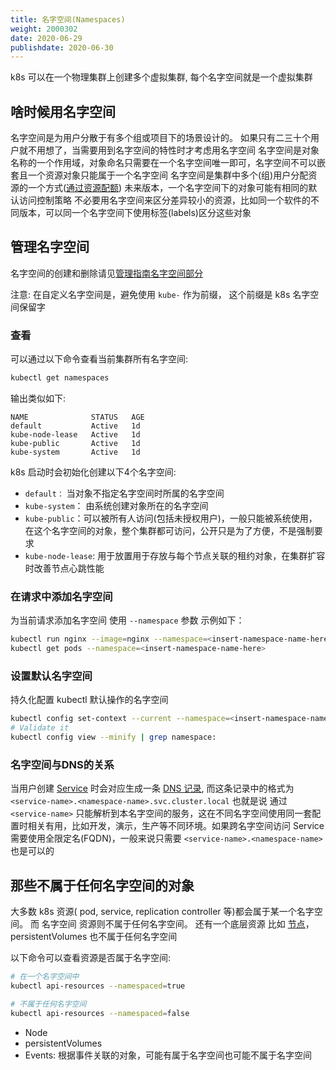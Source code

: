 ```yaml
---
title: 名字空间(Namespaces)
weight: 2000302
date: 2020-06-29
publishdate: 2020-06-30
---
```

k8s 可以在一个物理集群上创建多个虚拟集群, 每个名字空间就是一个虚拟集群

## 啥时候用名字空间

名字空间是为用户分散于有多个组或项目下的场景设计的。 如果只有二三十个用户就不用想了，当需要用到名字空间的特性时才考虑用名字空间
名字空间是对象名称的一个作用域，对象命名只需要在一个名字空间唯一即可，名字空间不可以嵌套且一个资源对象只能属于一个名字空间
名字空间是集群中多个(组)用户分配资源的一个方式([通过资源配额](../../../08-policy/01-resource-quotas))
未来版本，一个名字空间下的对象可能有相同的默认访问控制策略
不必要用名字空间来区分差异较小的资源，比如同一个软件的不同版本，可以同一个名字空间下使用标签(labels)区分这些对象

## 管理名字空间

名字空间的创建和删除请见[管理指南名字空间部分](../../../../3-tasks/01-administer-cluster/34-namespaces)

注意: 在自定义名字空间是，避免使用 `kube-` 作为前缀， 这个前缀是 k8s 名字空间保留字

### 查看

可以通过以下命令查看当前集群所有名字空间:

```sh
kubectl get namespaces
```
输出类似如下:
```
NAME              STATUS   AGE
default           Active   1d
kube-node-lease   Active   1d
kube-public       Active   1d
kube-system       Active   1d
```

k8s 启动时会初始化创建以下4个名字空间:
- `default：` 当对象不指定名字空间时所属的名字空间
- `kube-system`： 由系统创建对象所在的名字空间
- `kube-public`：可以被所有人访问(包括未授权用户)，一般只能被系统使用，在这个名字空间的对象，整个集群都可访问，公开只是为了方便，不是强制要求
- `kube-node-lease`: 用于放置用于存放与每个节点关联的租约对象，在集群扩容时改善节点心跳性能

### 在请求中添加名字空间

为当前请求添加名字空间 使用 `--namespace` 参数
示例如下：
```sh
kubectl run nginx --image=nginx --namespace=<insert-namespace-name-here>
kubectl get pods --namespace=<insert-namespace-name-here>
```
### 设置默认名字空间

持久化配置 kubectl 默认操作的名字空间
```sh
kubectl config set-context --current --namespace=<insert-namespace-name-here>
# Validate it
kubectl config view --minify | grep namespace:
```

### 名字空间与DNS的关系

当用户创建 [Service](../../../services-networking/service/) 时会对应生成一条 [DNS 记录](../../../services-networking/03-dns-pod-service/), 而这条记录中的格式为 `<service-name>.<namespace-name>.svc.cluster.local` 也就是说 通过 `<service-name>` 只能解析到本名字空间的服务，这在不同名字空间使用同一套配置时相关有用，比如开发，演示，生产等不同环境。如果跨名字空间访问 Service 需要使用全限定名(FQDN)，一般来说只需要 `<service-name>.<namespace-name>` 也是可以的

## 那些不属于任何名字空间的对象

大多数 k8s 资源( pod, service, replication controller 等)都会属于某一个名字空间。 而 名字空间 资源则不属于任何名字空间。 还有一个底层资源 比如 [节点](../../../01-architecture/00-nodes/)， persistentVolumes 也不属于任何名字空间

以下命令可以查看资源是否属于名字空间:
```sh
# 在一个名字空间中
kubectl api-resources --namespaced=true

# 不属于任何名字空间
kubectl api-resources --namespaced=false

```
- Node
- persistentVolumes
- Events: 根据事件关联的对象，可能有属于名字空间也可能不属于名字空间
